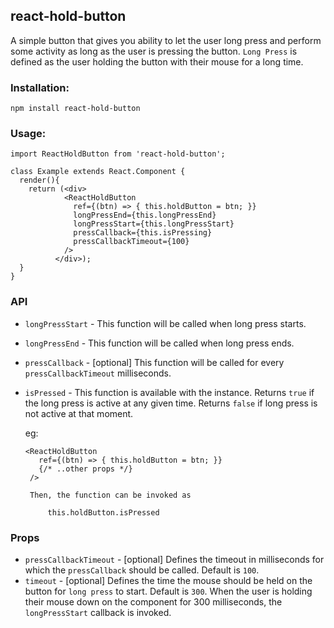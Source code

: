 ## react-hold-button
A simple button that gives you ability to let the user long press and perform some activity as long as the user is pressing the button. `Long Press` is defined as the user holding the button with their mouse for a long time.

### Installation:

    npm install react-hold-button


### Usage:

    import ReactHoldButton from 'react-hold-button';

    class Example extends React.Component {
      render(){
        return (<div>
                <ReactHoldButton
                  ref={(btn) => { this.holdButton = btn; }}
                  longPressEnd={this.longPressEnd}
                  longPressStart={this.longPressStart}
                  pressCallback={this.isPressing}
                  pressCallbackTimeout={100}
                />
              </div>);
      }
    }


### API

 - `longPressStart` - This function will be called when long press starts.
 - `longPressEnd` - This function will be called when long press ends.
 - `pressCallback` - [optional] This function will be called for every `pressCallbackTimeout` milliseconds.
-  `isPressed` - This function is available with the instance. Returns `true` if the long press is active at any given time. Returns `false` if long press is not active at that moment.
    
    eg:  

       <ReactHoldButton
          ref={(btn) => { this.holdButton = btn; }}
          {/* ..other props */}
        />

        Then, the function can be invoked as 

            this.holdButton.isPressed

### Props 

- `pressCallbackTimeout` - [optional] Defines the timeout in milliseconds for which the `pressCallback` should be called. Default is `100`. 
- `timeout` - [optional] Defines the time the mouse should be held on the button for `long press` to start. Default is `300`. When the user is holding their mouse down on the component for 300 milliseconds, the `longPressStart` callback is invoked.

